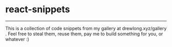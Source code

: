 # react-snippets
____

This is a collection of code snippets from my gallery at drewlong.xyz/gallery . Feel free to steal them, reuse them, pay me to build something for you, or whatever :)
